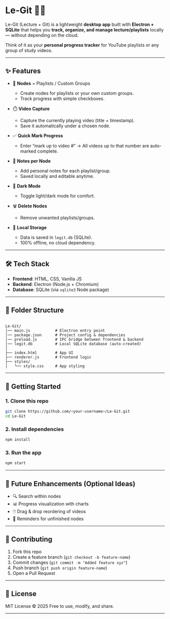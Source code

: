 
# Le-Git 🎥✅

Le-Git (Lecture + Git) is a lightweight **desktop app** built with **Electron + SQLite** that helps you **track, organize, and manage lecture/playlists** locally — without depending on the cloud.  

Think of it as your **personal progress tracker** for YouTube playlists or any group of study videos.  

---

## ✨ Features

- 📂 **Nodes** = Playlists / Custom Groups  
  - Create nodes for playlists or your own custom groups.  
  - Track progress with simple checkboxes.  

- ⏱️ **Video Capture**  
  - Capture the currently playing video (title + timestamp).  
  - Save it automatically under a chosen node.  

- ✅ **Quick Mark Progress**  
  - Enter “mark up to video #” → All videos up to that number are auto-marked complete.  

- 📝 **Notes per Node**  
  - Add personal notes for each playlist/group.  
  - Saved locally and editable anytime.  

- 🌙 **Dark Mode**  
  - Toggle light/dark mode for comfort.  

- 🗑️ **Delete Nodes**  
  - Remove unwanted playlists/groups.  

- 💾 **Local Storage**  
  - Data is saved in `legit.db` (SQLite).  
  - 100% offline, no cloud dependency.  

---

## 🛠️ Tech Stack

- **Frontend**: HTML, CSS, Vanilla JS  
- **Backend**: Electron (Node.js + Chromium)  
- **Database**: SQLite (via `sqlite3` Node package)  

---

## 📂 Folder Structure

```

Le-Git/
│── main.js           # Electron entry point
│── package.json      # Project config & dependencies
│── preload.js        # IPC bridge between frontend & backend
│── legit.db          # Local SQLite database (auto-created)
│
├── index.html        # App UI
├── renderer.js       # Frontend logic
├── styles/
│   └── style.css     # App styling

````

---

## 🚀 Getting Started

### 1. Clone this repo
```bash
git clone https://github.com/<your-username>/Le-Git.git
cd Le-Git
````

### 2. Install dependencies

```bash
npm install
```

### 3. Run the app

```bash
npm start
```

---

## 🔮 Future Enhancements (Optional Ideas)

* 🔍 Search within nodes
* 📊 Progress visualization with charts
* 🖱️ Drag & drop reordering of videos
* 🔔 Reminders for unfinished nodes

---

## 🤝 Contributing

1. Fork this repo
2. Create a feature branch (`git checkout -b feature-name`)
3. Commit changes (`git commit -m "Added feature xyz"`)
4. Push branch (`git push origin feature-name`)
5. Open a Pull Request

---

## 📜 License

MIT License © 2025
Free to use, modify, and share.

---


